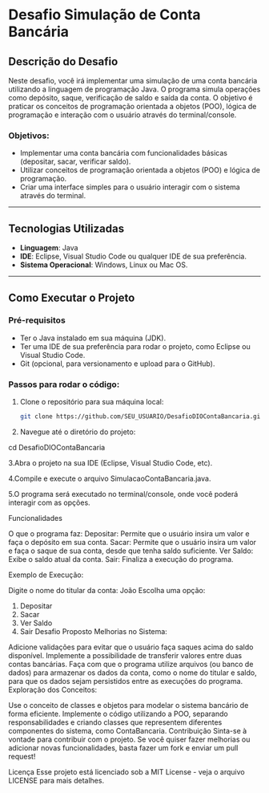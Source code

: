 # Desafio Simulação de Conta Bancária

## Descrição do Desafio

Neste desafio, você irá implementar uma simulação de uma conta bancária utilizando a linguagem de programação Java. O programa simula operações como depósito, saque, verificação de saldo e saída da conta. O objetivo é praticar os conceitos de programação orientada a objetos (POO), lógica de programação e interação com o usuário através do terminal/console.

### Objetivos:

- Implementar uma conta bancária com funcionalidades básicas (depositar, sacar, verificar saldo).
- Utilizar conceitos de programação orientada a objetos (POO) e lógica de programação.
- Criar uma interface simples para o usuário interagir com o sistema através do terminal.

---

## Tecnologias Utilizadas

- **Linguagem**: Java
- **IDE**: Eclipse, Visual Studio Code ou qualquer IDE de sua preferência.
- **Sistema Operacional**: Windows, Linux ou Mac OS.

---

## Como Executar o Projeto

### Pré-requisitos

- Ter o Java instalado em sua máquina (JDK).
- Ter uma IDE de sua preferência para rodar o projeto, como Eclipse ou Visual Studio Code.
- Git (opcional, para versionamento e upload para o GitHub).

### Passos para rodar o código:

1. Clone o repositório para sua máquina local:
   ```bash
   git clone https://github.com/SEU_USUARIO/DesafioDIOContaBancaria.git


 2.  Navegue até o diretório do projeto:

cd DesafioDIOContaBancaria

3.Abra o projeto na sua IDE (Eclipse, Visual Studio Code, etc).

4.Compile e execute o arquivo SimulacaoContaBancaria.java.

5.O programa será executado no terminal/console, onde você poderá interagir com as opções.

Funcionalidades

O que o programa faz:
Depositar: Permite que o usuário insira um valor e faça o depósito em sua conta.
Sacar: Permite que o usuário insira um valor e faça o saque de sua conta, desde que tenha saldo suficiente.
Ver Saldo: Exibe o saldo atual da conta.
Sair: Finaliza a execução do programa.

Exemplo de Execução:

Digite o nome do titular da conta: João
Escolha uma opção:
1. Depositar
2. Sacar
3. Ver Saldo
4. Sair
Desafio Proposto
Melhorias no Sistema:

Adicione validações para evitar que o usuário faça saques acima do saldo disponível.
Implemente a possibilidade de transferir valores entre duas contas bancárias.
Faça com que o programa utilize arquivos (ou banco de dados) para armazenar os dados da conta, como o nome do titular e saldo, para que os dados sejam persistidos entre as execuções do programa.
Exploração dos Conceitos:

Use o conceito de classes e objetos para modelar o sistema bancário de forma eficiente.
Implemente o código utilizando a POO, separando responsabilidades e criando classes que representem diferentes componentes do sistema, como ContaBancaria.
Contribuição
Sinta-se à vontade para contribuir com o projeto. Se você quiser fazer melhorias ou adicionar novas funcionalidades, basta fazer um fork e enviar um pull request!

Licença
Esse projeto está licenciado sob a MIT License - veja o arquivo LICENSE para mais detalhes.





